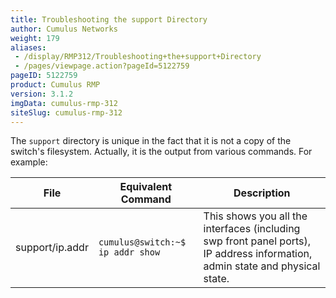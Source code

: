 ```yaml
---
title: Troubleshooting the support Directory
author: Cumulus Networks
weight: 179
aliases:
 - /display/RMP312/Troubleshooting+the+support+Directory
 - /pages/viewpage.action?pageId=5122759
pageID: 5122759
product: Cumulus RMP
version: 3.1.2
imgData: cumulus-rmp-312
siteSlug: cumulus-rmp-312
---
```

The `support` directory is unique in the fact that it is not a copy of
the switch's filesystem. Actually, it is the output from various
commands. For example:

| File            | Equivalent Command               | Description                                                                                                                  |
| --------------- | -------------------------------- | ---------------------------------------------------------------------------------------------------------------------------- |
| support/ip.addr | `cumulus@switch:~$ ip addr show` | This shows you all the interfaces (including swp front panel ports), IP address information, admin state and physical state. |

<article id="html-search-results" class="ht-content" style="display: none;">

</article>

<footer id="ht-footer">

</footer>
